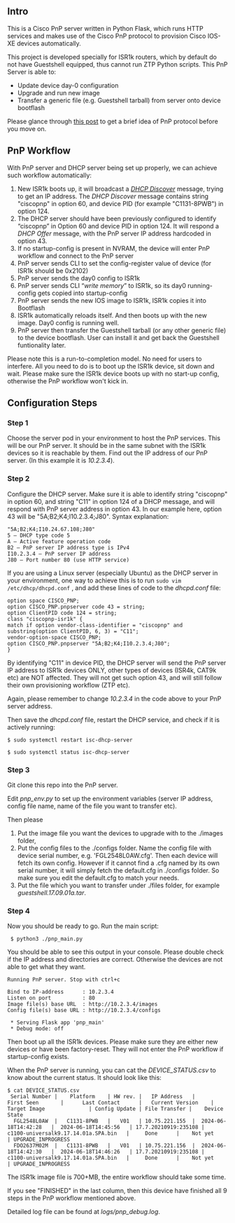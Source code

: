 ## Intro
This is a Cisco PnP server written in Python Flask, which runs HTTP services and makes use of the Cisco PnP protocol to provision Cisco IOS-XE devices automatically.

This project is developed specially for ISR1k routers, which by default do not have Guestshell equipped, thus cannot run ZTP Python scripts. This PnP Server is able to:
 - Update device day-0 configuration
 - Upgrade and run new image
 - Transfer a generic file (e.g. Guestshell tarball) from server onto device bootflash

Please glance through [this post](https://developer.cisco.com/site/open-plug-n-play/learn/learn-open-pnp-protocol/) to get a brief idea of PnP protocol before you move on.

## PnP Workflow
With PnP server and DHCP server being set up properly, we can achieve such workflow automatically:

 1. New ISR1k boots up, it will broadcast a [*DHCP Discover*](https://en.wikipedia.org/wiki/Dynamic_Host_Configuration_Protocol#Operation) message, trying to get an IP address. The *DHCP Discover* message contains string "ciscopnp" in option 60, and device PID (for example "C1131-8PWB") in option 124.
 2. The DHCP server should have been previously configured to identify  “ciscopnp” in Option 60 and device PID in option 124. It will respond a *DHCP Offer* message, with the PnP server IP address hardcoded in option 43.
 3. If no startup-config is present in NVRAM, the device will enter PnP workflow and connect to the PnP server
 4. PnP server sends CLI to set the config-register value of device (for ISR1k should be 0x2102)
 5. PnP server sends the day0 config to ISR1k
 6. PnP server sends CLI “_write memory_” to ISR1k, so its day0
    running-config gets copied into startup-config
 7. PnP server sends the new IOS image to ISR1k, ISR1k copies it into
    Bootflash
 8. ISR1k automatically reloads itself. And then boots up with the new
    image. Day0 config is running well.
 9. PnP server then transfer the Guestshell tarball (or any other generic file) to the device bootflash. User can install it and get back the Guestshell funtionality later.

Please note this is a run-to-completion model. No need for users to interfere. All you need to do is to boot up the ISR1k device, sit down and wait.  Please make sure the ISR1k device boots up with no start-up config, otherwise the PnP workflow won't kick in.

## Configuration Steps
### Step 1
Choose the server pod in your environment to host the PnP services. This will be our PnP server. It should be in the same subnet with the ISR1k devices so it is reachable by them. Find out the IP address of our PnP server. (In this example it is *10.2.3.4*).
### Step 2
Configure the DHCP server. Make sure it is able to identify string "ciscopnp" in option 60, and string "C11" in option 124 of a DHCP message, and will respond with PnP server address in option 43. In our example here, option 43 will be "5A;B2;K4;I10.2.3.4;J80".
Syntax explanation:
```
"5A;B2;K4;I10.24.67.108;J80"
5 – DHCP type code 5
A – Active feature operation code
B2 – PnP server IP address type is IPv4
I10.2.3.4 – PnP server IP address
J80 – Port number 80 (use HTTP service)
```
If you are using a Linux server (especially Ubuntu) as the DHCP server in your environment, one way to achieve this is to run `sudo vim /etc/dhcp/dhcpd.conf` , and add these lines of code to the *dhcpd.conf* file:
```
option space CISCO_PNP;
option CISCO_PNP.pnpserver code 43 = string;
option ClientPID code 124 = string;
class "ciscopnp-isr1k" {
match if option vendor-class-identifier = "ciscopnp" and substring(option ClientPID, 6, 3) = "C11";
vendor-option-space CISCO_PNP;
option CISCO_PNP.pnpserver "5A;B2;K4;I10.2.3.4;J80";
}
```
By identifying "C11" in device PID, the DHCP server will send the PnP server IP address to ISR1k devices ONLY, other types of devices (ISR4k, CAT9k etc) are NOT affected. They will not get such option 43, and will still follow their own provisioning workflow (ZTP etc).

Again, please remember to change *10.2.3.4* in the code above to your PnP server address.

Then save the *dhcpd.conf* file, restart the DHCP service, and check if it is actively running:
```
$ sudo systemctl restart isc-dhcp-server

$ sudo systemctl status isc-dhcp-server
```

### Step 3
Git clone this repo into the PnP server. 

Edit *pnp_env.py* to set up the environment variables (server IP address, config file name, name of the file you want to transfer etc).

Then please
 1. Put the image file you want the devices to upgrade with to the ./images folder, 
 2. Put the config files to the ./configs folder. Name the config file with device serial number, e.g. 'FGL2548L0AW.cfg'. Then each device will fetch its own config. However if it cannot find a .cfg named by its own serial number, it will simply fetch the default.cfg in ./configs folder. So make sure you edit the default.cfg to match your needs.
 3. Put the file which you want to transfer under ./files folder, for example *guestshell.17.09.01a.tar*.

### Step 4
Now you should be ready to go. Run the main script:

     $ python3 ./pnp_main.py

You should be able to see this output in your console. Please double check if the IP address and directories are correct. Otherwise the devices are not able to get what they want.
```
Running PnP server. Stop with ctrl+c

Bind to IP-address      : 10.2.3.4
Listen on port          : 80
Image file(s) base URL  : http://10.2.3.4/images
Config file(s) base URL : http://10.2.3.4/configs

 * Serving Flask app 'pnp_main'
 * Debug mode: off
```
Then boot up all the ISR1k devices. Please make sure they are either new devices or  have been factory-reset. They will not enter the PnP workflow if startup-config exists.

When the PnP server is running, you can cat the *DEVICE_STATUS.csv* to know about the current status. It should look like this:
```
$ cat DEVICE_STATUS.csv
 Serial Number |    Platform    | HW rev. |   IP Address   |       First Seen       |      Last Contact      |   Current Version    |              Target Image              | Config Update | File Transfer |    Device State    
  FGL2548L0AW  |   C1131-8PWB   |   V01   | 10.75.221.155  |  2024-06-18T14:42:28   |  2024-06-18T14:45:56   | 17.7.20210919:235108 |  c1100-universalk9.17.14.01a.SPA.bin   |     Done      |    Not yet    | UPGRADE_INPROGRESS 
  FDO2637M02M  |   C1131-8PWB   |   V01   | 10.75.221.156  |  2024-06-18T14:42:30   |  2024-06-18T14:46:26   | 17.7.20210919:235108 |  c1100-universalk9.17.14.01a.SPA.bin   |     Done      |    Not yet    | UPGRADE_INPROGRESS 
```
The ISR1k image file is 700+MB, the entire workflow should take some time.

If you see "FINISHED" in the last column, then this device have finished all 9 steps in the PnP workflow mentioned above.

Detailed log file can be found at *logs/pnp_debug.log*.